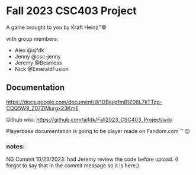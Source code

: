 # Fall 2023 CSC403 Project
A game brought to you by Kraft Heinz™©

with group members:
- Alex @ajfdk
- Jenny @csc-jenny
- Jeremy @Beanless
- Nick @EmeraldFusion

## Documentation
https://docs.google.com/document/d/1DBjuipfmBtZ06L7kTTzp-CQQ5W9_Z07ZlMurgx23KmE

Github wiki: https://github.com/ajfdk/Fall2023_CSC403_Project/wiki

Playerbase documentation is going to be player made on Fandom.com ™ 😉

### notes:
NG Commit 10/23/2023: had Jeremy review the code before upload. (I forgot to say that in the commit message so it is here.)
